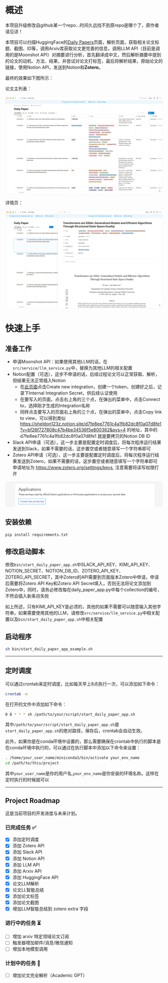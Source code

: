 # 概述
本项目升级修改自github某一个repo...时间久远找不到原repo是哪个了，原作者请见谅！


本项目可以扫描HuggingFace的[Daily Papers](https://huggingface.co/papers)页面，解析页面，获取相关论文标题、截图、ID等，调用Arxiv库获取论文更完善的信息，调用LLM API（目前是调用的是Moonshot API）对摘要进行分析，首先翻译成中文，然后解析摘要中提到的论文的动机、方法、结果，并尝试对论文打标签，最后将解析结果，原始论文的链接，使用Notion API，发送到Notion和**Zotero**。

最终的效果如下图所示：

论文主列表：

![](assets/main_list.png)

详情页：

![](assets/detail.png)

# 快速上手

## 准备工作

- 申请Moonshot API：如果使用其他LLM的话，在`src/service/llm_service.py`中，替换为其他LLM的相关配置
- Notion配置（可选），这步不申请的话，后续过程论文可以正常获取、解析，但结果无法正常插入Notion
  - 在[此页面](https://www.notion.so/my-integrations)点击Create new integration，创建一个token，创建好之后，记录下Internal Integration Secret，供后续认证使用
  - 在要写入的页面，点击右上角的三个点，在弹出的菜单中，点击Connect to，选择刚才生成的Integration名称
  - 同样点击要写入的页面右上角的三个点，在弹出的菜单中，点击Copy link to view，可以得到类似 https://sheldon123z.notion.site/d7fe8ee7761c4a1fb82dc8f0a07d8fe1?v=bf26f727808c47b4be34536f5e800362&pvs=4 的地址，其中的d7fe8ee7761c4a1fb82dc8f0a07d8fe1 就是要拷贝的Notion DB ID
- Slack API申请（可选），这一步主要是配置定时调度后，将每次程序运行结果发送到Slack，如果不需要的话，这步置空或者随意填写一个字符串即可 
- Zotero API申请（可选），这一步主要是配置定时调度后，将每次程序运行结果发送到Zotero，如果不需要的话，这步置空或者随意填写一个字符串即可 申请地址为 https://www.zotero.org/settings/keys, 注意需要将读写权限打开

![申请新的key](assets/zotero_key.png)

## 安装依赖

```bash
pip install requirements.txt
```


## 修改启动脚本

修改`bin/start_daily_paper_app.sh`中SLACK_API_KEY、KIMI_API_KEY、NOTION_SECRET、NOTION_DB_ID、ZOTERO_API_KEY、ZOTERO_API_SECRET，其中Zotero的API需要到页面版本Zotero中申请，申请后需要将Zotero API Key和Zotero API Secret填入，否则无法将论文添加到Zotero中，同时，请务必修改每在daily_paper_app.py中每个collection的编号，不然会插入新条目失败

如上所述，只有KIMI_API_KEY是必须的，其他的如果不需要可以随意输入其他字符串，如果需要使用其他的LLM，请修改`src/service/llm_service.py`中相关配置以及`bin/start_daily_paper_app.sh`中相关配置




## 启动程序

```bash
sh bin/start_daily_paper_app_example.sh
```
---
## 定时调度

可以通过crontab来定时调度，比如每天早上8点执行一次，可以添加如下命令：

```bash
crontab -e
```

在打开的文件中添加如下命令：

```bash
0 8 * * * sh /path/to/your/script/start_daily_paper_app.sh
```

其中`/path/to/your/script/start_daily_paper_app.sh`是`start_daily_paper_app.sh`的绝对路径，保存后，crontab会自动生效。

此外，如果你是在conda环境中设置的，那么需要确保在crontab中执行的脚本是在conda环境中执行的，可以通过在执行脚本中添加以下命令来设置：

```bash
. /home/your_user_name/miniconda3/bin/activate your_env_name
cd /path/to/this/project
```

其中`your_user_name`是你的用户名,`your_env_name`是你安装的环境名称。这样在定时执行的时候就可以

---
## Project Roadmap

这是当前项目的开发进度与未来计划。

### 已完成任务 ✅

- [x] 添加定时调度
- [x] 添加 Zotero API
- [x] 添加 Slack API
- [x] 添加 Notion API
- [x] 添加 LLM API
- [x] 添加 Arxiv API
- [x] 添加 HuggingFace API
- [x] 论文LLM解析
- [x] 论文LL智能总结
- [x] 添加论文标签
- [x] 添加论文截图
- [x] 增加LLM智能总结到 zotero extra 字段

### 进行中的任务 ⏳

- [ ] 增加 arxiv 特定领域论文订阅
- [ ] 触发器增加邮件/消息/微信通知
- [ ] 增加本地模型调用

### 计划中的任务 🚀

- [ ] 增加论文完全解析（Academic GPT）

